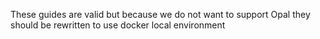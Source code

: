 These guides are valid but because we do not want to support Opal they should be rewritten to use docker local environment
